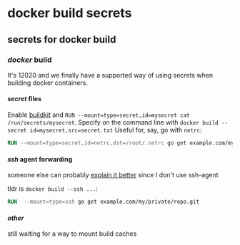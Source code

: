 # docker build secrets

## secrets for docker build

### _docker_ build

It's 12020 and we finally have a supported way of using secrets
when building docker containers.

#### _secret_ files

Enable [buildkit](https://docs.docker.com/develop/develop-images/build_enhancements/#new-docker-build-secret-information)
and `RUN --mount=type=secret,id=mysecret cat /run/secrets/mysecret`.
Specify on the command line with `docker build --secret id=mysecret,src=secret.txt`
Useful for, say, go with `netrc`:

```Dockerfile
RUN --mount=type=secret,id=netrc,dst=/root/.netrc go get example.com/my/private/repo
```

#### _ssh_ agent forwarding

someone else can probably [explain it better](https://medium.com/@tonistiigi/build-secrets-and-ssh-forwarding-in-docker-18-09-ae8161d066)
since I don't use ssh-agent

tldr is `docker build --ssh ...`:

```Dockerfile
RUN  --mount=type=ssh go get example.com/my/private/repo.git
```

#### _other_

still waiting for a way to mount build caches
